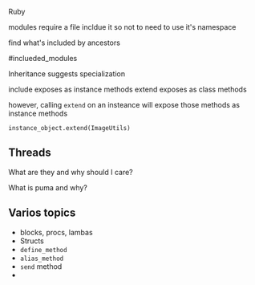 Ruby

modules 
require a file
incldue it so not to need to use it's namespace

find what's included by ancestors

#inclueded_modules

Inheritance suggests specialization

include exposes as instance methods
extend exposes as class methods

however, calling `extend` on an insteance will expose those methods as instance methods

`instance_object.extend(ImageUtils)`

## Threads
What are they and why should I care?

What is puma and why?


## Varios topics
- blocks, procs, lambas
- Structs
- `define_method`
- `alias_method`
- `send` method
- 